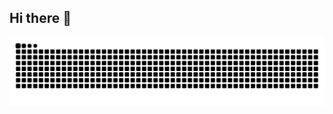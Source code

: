 ## Hi there 👋

<picture>
  <source media="(prefers-color-scheme: dark)" srcset="https://raw.githubusercontent.com/buter-00/buter-00/output/github-contribution-grid-snake-dark.svg" />
  <source media="(prefers-color-scheme: light)" srcset="https://raw.githubusercontent.com/buter-00/buter-00/output/github-contribution-grid-snake.svg" />
  <img alt="github contribution grid snake animation" src="https://raw.githubusercontent.com/buter-00/buter-00/output/github-contribution-grid-snake.svg" />
</picture>
